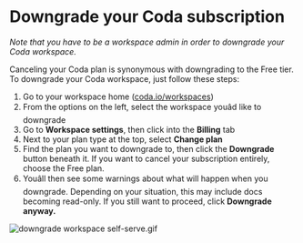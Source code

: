 **Downgrade your Coda subscription**
====================================


*Note that you have to be a workspace admin in order to downgrade your Coda workspace.*



Canceling your Coda plan is synonymous with downgrading to the Free tier. To downgrade your Coda workspace, just follow these steps:


1. Go to your workspace home ([coda.io/workspaces](https://coda.io/workspaces))
2. From the options on the left, select the workspace youâd like to downgrade
3. Go to **Workspace settings**, then click into the **Billing** tab
4. Next to your plan type at the top, select **Change plan**
5. Find the plan you want to downgrade to, then click the **Downgrade** button beneath it. If you want to cancel your subscription entirely, choose the Free plan.
6. Youâll then see some warnings about what will happen when you downgrade. Depending on your situation, this may include docs becoming read-only. If you still want to proceed, click **Downgrade anyway.**

![downgrade workspace self-serve.gif](https://coda.intercom-attachments-7.com/i/o/788036752/cd1a6ebfef417dd11182164c/upload_5966074270345759297)